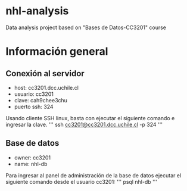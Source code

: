# nhl-analysis
Data analysis project based on "Bases de Datos-CC3201" course

# Información general

## Conexión al servidor
- host: cc3201.dcc.uchile.cl
- usuario: cc3201
- clave: cah9chee3chu
- puerto ssh: 324

Usando cliente SSH linux, basta con ejecutar el siguiente comando e ingresar la clave.
'''
ssh cc3201@cc3201.dcc.uchile.cl -p 324
'''

## Base de datos

- owner: cc3201
- name: nhl-db

Para ingresar al panel de administración de la base de datos ejecutar el siguiente comando desde el usuario cc3201:
'''
psql nhl-db
'''
